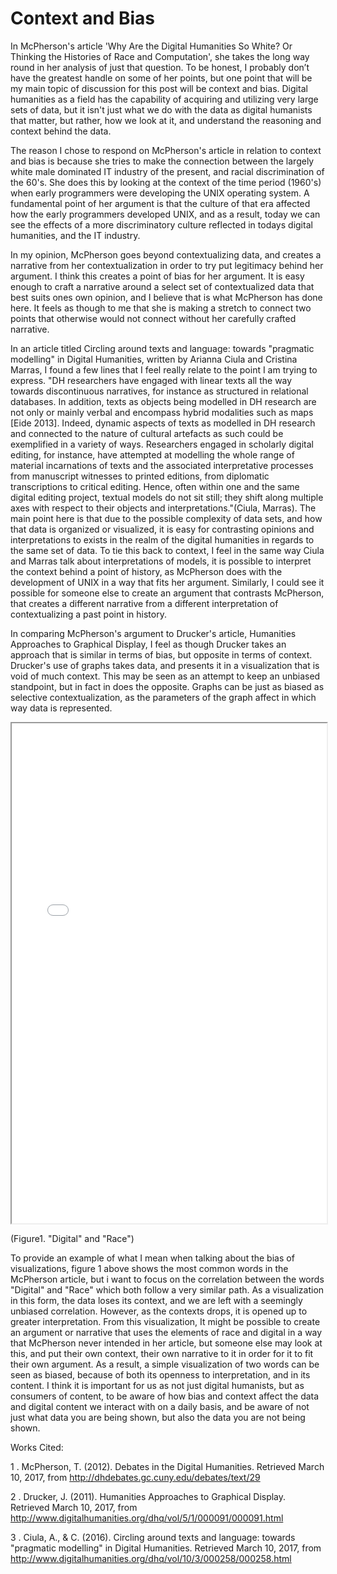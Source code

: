 # Context and Bias

   In McPherson's article 'Why Are the Digital Humanities So White? Or Thinking the Histories of Race and Computation', she takes the long way round in her analysis of just that question. To be honest, I probably don’t have the greatest handle on some of her points, but one point that will be my main topic of discussion for this post will be context and bias. Digital humanities as a field has the capability of acquiring and utilizing very large sets of data, but it isn't just what we do with the data as digital humanists that matter, but rather, how we look at it, and understand the reasoning and context behind the data.  

  The reason I chose to respond on McPherson's article in relation to context and bias is because she tries to make the connection between the largely white male dominated IT industry of the present, and racial discrimination of the 60's. She does this by looking at the context of the time period (1960's) when early programmers were developing the UNIX operating system. A fundamental point of her argument is that the culture of that era affected how the early programmers developed UNIX, and as a result, today we can see the effects of a more discriminatory culture reflected in todays digital humanities, and the IT industry.

  In my opinion, McPherson goes beyond contextualizing data, and creates a narrative from her contextualization in order to try put legitimacy behind her argument. I think this creates a point of bias for her argument. It is easy enough to craft a narrative around a select set of contextualized data that best suits ones own opinion, and I believe that is what McPherson has done here. It feels as though to me that she is making a stretch to connect two points that otherwise would not connect without her carefully crafted narrative.

  In an article titled Circling around texts and language: towards "pragmatic modelling" in Digital Humanities, written by Arianna Ciula and Cristina Marras, I found a few lines that I feel really relate to the point I am trying to express. "DH researchers have engaged with linear texts all the way towards discontinuous narratives, for instance as structured in relational databases. In addition, texts as objects being modelled in DH research are not only or mainly verbal and encompass hybrid modalities such as maps [Eide 2013]. Indeed, dynamic aspects of texts as modelled in DH research and connected to the nature of cultural artefacts as such could be exemplified in a variety of ways. Researchers engaged in scholarly digital editing, for instance, have attempted at modelling the whole range of material incarnations of texts and the associated interpretative processes from manuscript witnesses to printed editions, from diplomatic transcriptions to critical editing. Hence, often within one and the same digital editing project, textual models do not sit still; they shift along multiple axes with respect to their objects and interpretations."(Ciula, Marras). The main point here is that due to the possible complexity of data sets, and how that data is organized or visualized, it is easy for contrasting opinions and interpretations to exists in the realm of the digital humanities in regards to the same set of data. To tie this back to context, I feel in the same way Ciula and Marras talk about interpretations of models, it is possible to interpret the context behind a point of history, as McPherson does with the development of UNIX in a way that fits her argument. Similarly, I could see it possible for someone else to create an argument that contrasts McPherson, that creates a different narrative from a different interpretation of contextualizing a past point in history.
  
  In comparing McPherson's argument to Drucker's article, Humanities Approaches to Graphical Display, I feel as though Drucker takes an approach that is similar in terms of bias, but opposite in terms 
of context. Drucker's use of graphs takes data, and presents it in a visualization that is void of much context. This may be seen as an attempt to keep an unbiased standpoint, but in fact in does the opposite. Graphs can be just as biased as selective contextualization, as the parameters of the graph affect in which way data is represented.  


<!--	Exported from Voyant Tools (voyant-tools.org).
The iframe src attribute below uses a relative protocol to better function with both
http and https sites, but if you're embedding this into a local web page (file protocol)
you should add an explicit protocol (https if you're using voyant-tools.org, otherwise
it depends on this server.
Feel free to change the height and width values or other styling below: -->
<iframe style='width: 100%; height: 800px' src='//voyant-tools.org/?view=Trends&corpus=811fedcfde3ad01392d9548b5a3d9122'></iframe> 


(Figure1. "Digital" and "Race")

  To provide an example of what I mean when talking about the bias of visualizations, figure 1 above shows the most common words in the McPherson article, but i want to focus on the correlation between the words "Digital" and "Race" which both follow a very similar path. As a visualization in this form, the data loses its context, and we are left with a seemingly unbiased correlation. However, as the contexts drops, it is opened up to greater interpretation. From this visualization, It might be possible to create an argument or narrative that uses the elements of race and digital in a way that McPherson never intended in her article, but someone else may look at this, and put their own context, their own narrative to it in order for it to fit their own argument. As a result, a simple visualization of two words can be seen as biased, because of both its openness to interpretation, and in its content.
I think it is important for us as not just digital humanists, but as consumers of content, to be aware of how bias and context affect the data and digital content we interact with on a daily basis, and be aware of not just what data you are being shown, but also the data you are not being shown. 

Works Cited: 

1 . McPherson, T. (2012). Debates in the Digital Humanities. Retrieved March 10, 2017, from http://dhdebates.gc.cuny.edu/debates/text/29 

2 . Drucker, J. (2011). Humanities Approaches to Graphical Display. Retrieved March 10, 2017, from http://www.digitalhumanities.org/dhq/vol/5/1/000091/000091.html 

3 . Ciula, A., & C. (2016). Circling around texts and language: towards "pragmatic modelling" in Digital Humanities. Retrieved March 10, 2017, from http://www.digitalhumanities.org/dhq/vol/10/3/000258/000258.html 
